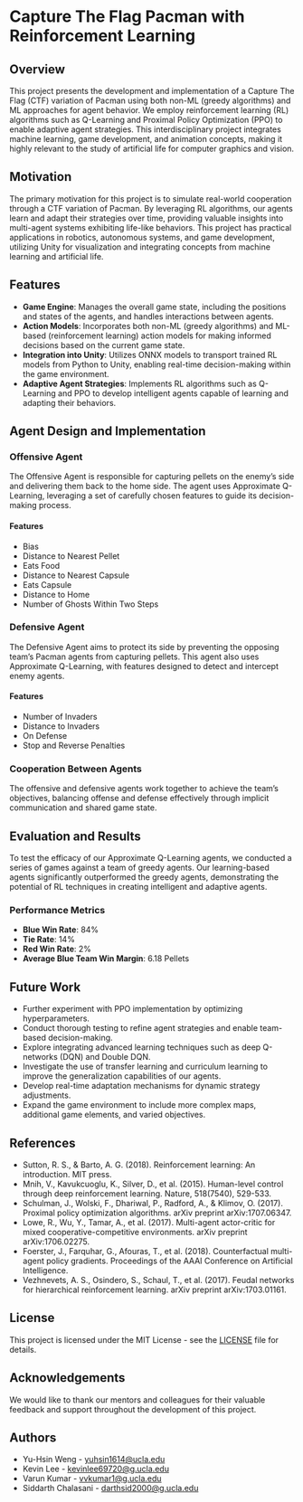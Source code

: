 # Capture The Flag Pacman with Reinforcement Learning

## Overview

This project presents the development and implementation of a Capture The Flag (CTF) variation of Pacman using both non-ML (greedy algorithms) and ML approaches for agent behavior. We employ reinforcement learning (RL) algorithms such as Q-Learning and Proximal Policy Optimization (PPO) to enable adaptive agent strategies. This interdisciplinary project integrates machine learning, game development, and animation concepts, making it highly relevant to the study of artificial life for computer graphics and vision.

## Motivation

The primary motivation for this project is to simulate real-world cooperation through a CTF variation of Pacman. By leveraging RL algorithms, our agents learn and adapt their strategies over time, providing valuable insights into multi-agent systems exhibiting life-like behaviors. This project has practical applications in robotics, autonomous systems, and game development, utilizing Unity for visualization and integrating concepts from machine learning and artificial life.

## Features

- **Game Engine**: Manages the overall game state, including the positions and states of the agents, and handles interactions between agents.
- **Action Models**: Incorporates both non-ML (greedy algorithms) and ML-based (reinforcement learning) action models for making informed decisions based on the current game state.
- **Integration into Unity**: Utilizes ONNX models to transport trained RL models from Python to Unity, enabling real-time decision-making within the game environment.
- **Adaptive Agent Strategies**: Implements RL algorithms such as Q-Learning and PPO to develop intelligent agents capable of learning and adapting their behaviors.

## Agent Design and Implementation

### Offensive Agent

The Offensive Agent is responsible for capturing pellets on the enemy’s side and delivering them back to the home side. The agent uses Approximate Q-Learning, leveraging a set of carefully chosen features to guide its decision-making process.

#### Features

- Bias
- Distance to Nearest Pellet
- Eats Food
- Distance to Nearest Capsule
- Eats Capsule
- Distance to Home
- Number of Ghosts Within Two Steps

### Defensive Agent

The Defensive Agent aims to protect its side by preventing the opposing team’s Pacman agents from capturing pellets. This agent also uses Approximate Q-Learning, with features designed to detect and intercept enemy agents.

#### Features

- Number of Invaders
- Distance to Invaders
- On Defense
- Stop and Reverse Penalties

### Cooperation Between Agents

The offensive and defensive agents work together to achieve the team’s objectives, balancing offense and defense effectively through implicit communication and shared game state.

## Evaluation and Results

To test the efficacy of our Approximate Q-Learning agents, we conducted a series of games against a team of greedy agents. Our learning-based agents significantly outperformed the greedy agents, demonstrating the potential of RL techniques in creating intelligent and adaptive agents.

### Performance Metrics

- **Blue Win Rate**: 84%
- **Tie Rate**: 14%
- **Red Win Rate**: 2%
- **Average Blue Team Win Margin**: 6.18 Pellets

## Future Work

- Further experiment with PPO implementation by optimizing hyperparameters.
- Conduct thorough testing to refine agent strategies and enable team-based decision-making.
- Explore integrating advanced learning techniques such as deep Q-networks (DQN) and Double DQN.
- Investigate the use of transfer learning and curriculum learning to improve the generalization capabilities of our agents.
- Develop real-time adaptation mechanisms for dynamic strategy adjustments.
- Expand the game environment to include more complex maps, additional game elements, and varied objectives.

## References

- Sutton, R. S., & Barto, A. G. (2018). Reinforcement learning: An introduction. MIT press.
- Mnih, V., Kavukcuoglu, K., Silver, D., et al. (2015). Human-level control through deep reinforcement learning. Nature, 518(7540), 529-533.
- Schulman, J., Wolski, F., Dhariwal, P., Radford, A., & Klimov, O. (2017). Proximal policy optimization algorithms. arXiv preprint arXiv:1707.06347.
- Lowe, R., Wu, Y., Tamar, A., et al. (2017). Multi-agent actor-critic for mixed cooperative-competitive environments. arXiv preprint arXiv:1706.02275.
- Foerster, J., Farquhar, G., Afouras, T., et al. (2018). Counterfactual multi-agent policy gradients. Proceedings of the AAAI Conference on Artificial Intelligence.
- Vezhnevets, A. S., Osindero, S., Schaul, T., et al. (2017). Feudal networks for hierarchical reinforcement learning. arXiv preprint arXiv:1703.01161.

## License

This project is licensed under the MIT License - see the [LICENSE](LICENSE) file for details.

## Acknowledgements

We would like to thank our mentors and colleagues for their valuable feedback and support throughout the development of this project.

## Authors

- Yu-Hsin Weng - [yuhsin1614@ucla.edu](mailto:yuhsin1614@ucla.edu)
- Kevin Lee - [kevinlee69720@g.ucla.edu](mailto:kevinlee69720@g.ucla.edu)
- Varun Kumar - [vvkumar1@g.ucla.edu](mailto:vvkumar1@g.ucla.edu)
- Siddarth Chalasani - [darthsid2000@g.ucla.edu](mailto:darthsid2000@g.ucla.edu)

